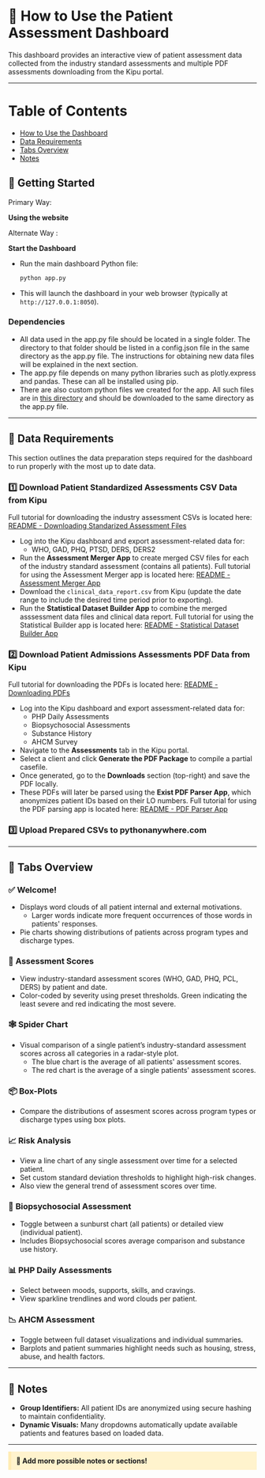 
# 🧭 How to Use the Patient Assessment Dashboard

This dashboard provides an interactive view of patient assessment data collected from the industry standard assessments and multiple PDF assessments downloading from the Kipu portal. 

---
# Table of Contents

- [How to Use the Dashboard](#how-to-use-the-dashboard)
- [Data Requirements](#data-requirements)
- [Tabs Overview](#tabs-overview)
- [Notes](#notes)

## 🚀 Getting Started

  Primary Way:

  **Using the website**

  Alternate Way :
  
  **Start the Dashboard**
   - Run the main dashboard Python file:
     ```bash
     python app.py
     ```
   - This will launch the dashboard in your web browser (typically at `http://127.0.0.1:8050`).

### Dependencies
- All data used in the app.py file should be located in a single folder. The directory to that folder should be listed in a config.json file in the same directory as the app.py file. The instructions for obtaining new data files will be explained in the next section.
- The app.py file depends on many python libraries such as plotly.express and pandas. These can all be installed using pip.
- There are also custom python files we created for the app. All such files are in [this directory](https://github.com/epanal/uop-capstone-g10/tree/main/dashboard) and should be downloaded to the same directory as the app.py file.

---

## 📁 Data Requirements

This section outlines the data preparation steps required for the dashboard to run properly with the most up to date data.

### 1️⃣ Download Patient Standardized Assessments CSV Data from Kipu
Full tutorial for downloading the industry assessment CSVs is located here: [README - Downloading Standarized Assessment Files](https://github.com/epanal/uop-capstone-g10/blob/main/data_wrangling/README%20-%20Downloading%20Standardized%20Assessment%20Files.md)
- Log into the Kipu dashboard and export assessment-related data for:
  - WHO,  GAD,  PHQ,  PTSD,  DERS,  DERS2
- Run the **Assessment Merger App** to create merged CSV files for each of the industry standard assessment (contains all patients). Full tutorial for using the Assessment Merger app is located here: [README - Assessment Merger App](https://github.com/epanal/uop-capstone-g10/blob/58-edit-dashboard-readme/data_wrangling/README%20-%20Merging%20Assessment%20CSVs.md)
- Download the `clinical_data_report.csv` from Kipu (update the date range to include the desired time period prior to exporting).
- Run the **Statistical Dataset Builder App** to combine the merged asssessment data files and clinical data report. Full tutorial for using the Statistical Builder app is located here: [README - Statistical Dataset Builder App](https://github.com/epanal/uop-capstone-g10/blob/58-edit-dashboard-readme/data_wrangling/README%20-%20Building%20Statistical%20Dataset.md)
  
### 2️⃣ Download Patient Admissions Assessments PDF Data from Kipu 
Full tutorial for downloading the PDFs is located here: [README - Downloading PDFs](https://github.com/epanal/uop-capstone-g10/blob/main/pdf_parsers/parser_app/README%20-%20Downloading%20Assessment%20PDFs.md)
- Log into the Kipu dashboard and export assessment-related data for:
  - PHP Daily Assessments
  - Biopsychosocial Assessments
  - Substance History
  - AHCM Survey
- Navigate to the **Assessments** tab in the Kipu portal.
- Select a client and click **Generate the PDF Package** to compile a partial casefile.
- Once generated, go to the **Downloads** section (top-right) and save the PDF locally.
- These PDFs will later be parsed using the **Exist PDF Parser App**, which anonymizes patient IDs based on their LO numbers. Full tutorial for using the PDF parsing app is located here: [README - PDF Parser App](https://github.com/epanal/uop-capstone-g10/blob/main/pdf_parsers/parser_app/README%20-%20Parsing%20Assessment%20PDFs%20to%20CSVs.md)

### 3️⃣ Upload Prepared CSVs to pythonanywhere.com

---

## 🧩 Tabs Overview

### ✅ **Welcome!**
- Displays word clouds of all patient internal and external motivations.
  - Larger words indicate more frequent occurrences of those words in patients' responses.
- Pie charts showing distributions of patients across program types and discharge types.

### 🔢 **Assessment Scores**
- View industry-standard assessment scores (WHO, GAD, PHQ, PCL, DERS) by patient and date.
- Color-coded by severity using preset thresholds. Green indicating the least severe and red indicating the most severe.

### 🕸️ **Spider Chart**
- Visual comparison of a single patient’s industry-standard assessment scores across all categories in a radar-style plot.
  - The blue chart is the average of all patients' assessment scores.
  - The red chart is the average of a single patients' assessment scores.

### 📦 **Box-Plots**
- Compare the distributions of assesment scores across program types or discharge types using box plots.

### 📈 **Risk Analysis**
- View a line chart of any single assessment over time for a selected patient.
- Set custom standard deviation thresholds to highlight high-risk changes.
- Also view the general trend of assessment scores over time.

### 🏥 **Biopsychosocial Assessment**
- Toggle between a sunburst chart (all patients) or detailed view (individual patient).
- Includes Biopsychosocial scores average comparison and substance use history.

### 📊 **PHP Daily Assessments**
- Select between moods, supports, skills, and cravings.
- View sparkline trendlines and word clouds per patient.

### 📉 **AHCM Assessment**
- Toggle between full dataset visualizations and individual summaries.
- Barplots and patient summaries highlight needs such as housing, stress, abuse, and health factors.

---

## 📝 Notes

- **Group Identifiers:** All patient IDs are anonymized using secure hashing to maintain confidentiality.
- **Dynamic Visuals:** Many dropdowns automatically update available patients and features based on loaded data.

---
<p style="background-color: #fff3cd; padding: 10px; border-left: 6px solid #ffecb5;">
  <strong>🚧 Add more possible notes or sections!</strong>
</p>
